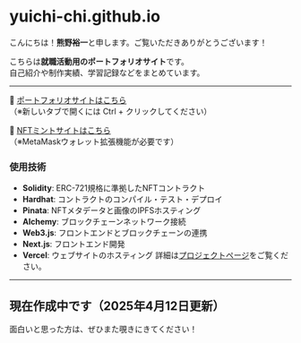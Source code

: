 # yuichi-chi.github.io

こんにちは！**熊野裕一**と申します。ご覧いただきありがとうございます！

こちらは**就職活動用のポートフォリオサイト**です。  
自己紹介や制作実績、学習記録などをまとめています。

---

📎 [ポートフォリオサイトはこちら](https://yuichi-chi.github.io/)  
（※新しいタブで開くには Ctrl + クリックしてください）

📎 [NFTミントサイトはこちら](https://mint-nft-2b4c.vercel.app/)  
（※MetaMaskウォレット拡張機能が必要です）
### 使用技術
- **Solidity**: ERC-721規格に準拠したNFTコントラクト
- **Hardhat**: コントラクトのコンパイル・テスト・デプロイ
- **Pinata**: NFTメタデータと画像のIPFSホスティング
- **Alchemy**: ブロックチェーンネットワーク接続
- **Web3.js**: フロントエンドとブロックチェーンの連携
- **Next.js**: フロントエンド開発
- **Vercel**: ウェブサイトのホスティング
詳細は[プロジェクトページ](https://yuichi-chi.github.io/projects/NFT/nft.html)をご覧ください。



---

## 現在作成中です（2025年4月12日更新）

面白いと思った方は、ぜひまた覗きにきてください！
